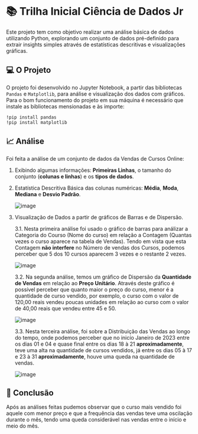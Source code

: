 # 📚 Trilha Inicial Ciência de Dados Jr
Este projeto tem como objetivo realizar uma análise básica de dados utilizando Python, explorando um conjunto de dados pré-definido para extrair insights simples através de estatísticas descritivas e visualizações gráficas.

## 💻 O Projeto
O projeto foi desenvolvido no Jupyter Notebook, a partir das bibliotecas `Pandas` e `Matplotlib`, para análise e visualização dos dados com gráficos.
<br>
Para o bom funcionamento do projeto em sua máquina é necessário que instale as bibliotecas mensionadas e às importe: 
```
!pip install pandas
!pip install matplotlib
```
## 📈 Análise
Foi feita a análise de um conjunto de dados da Vendas de Cursos Online:

1. Exibindo algumas informações: **Primeiras Linhas**, o tamanho do conjunto (**colunas e linhas**) e os **tipos de dados**.

2. Estatística Descritiva Básica das colunas numéricas: **Média**, **Moda**, **Mediana** e **Desvio Padrão**.
   <br>
   
    ![image](https://github.com/Lexarlab/TrilhaDados-CodigoCerto/assets/160747907/8e4ac74b-cb60-4ae8-97ee-05d9ae6bb1b2)

3. Visualização de Dados a partir de gráficos de Barras e de Dispersão.
   <br>
   
   3.1. Nesta primeira análise foi usado o gráfico de barras para análizar a Categoria do Courso (Nome do curso) em relação a Contagem (Quantas vezes o curso aparece na tabela de Vendas). Tendo em vista que esta Contagem **não interfere** no Número de vendas dos Cursos, podemos perceber que 5 dos 10 cursos aparecem 3 vezes e o restante 2 vezes.
   <br>
   
   ![image](https://github.com/Lexarlab/TrilhaDados-CodigoCerto/assets/160747907/3a9e3f0f-2b48-4d89-9e97-8234d06e5ed0)
   <br>
   
   3.2. Na segunda análise, temos um gráfico de Dispersão da **Quantidade de Vendas** em relação ao **Preço Unitário**. Através deste gráfico é possível perceber que quanto maior o preço do curso, menor é a quantidade de curso vendido, por exemplo, o curso com o valor de 120,00 reais vendeu poucas unidades em relação ao curso com o valor de 40,00 reais que vendeu entre 45 e 50.
   <br>
   
   ![image](https://github.com/Lexarlab/TrilhaDados-CodigoCerto/assets/160747907/76544f20-3b81-4654-8229-adb58fcb8143)
   <br>

   3.3. Nesta terceira análise, foi sobre a Distribuição das Vendas ao longo do tempo, onde podemos perceber que no inicío Janeiro de 2023 entre os dias 01 e 04 e quase final entre os dias 18 à 21 **aproximadamente**, teve uma alta na quantidade de cursos vendidos, já entre os dias 05 à 17 e 23 à 31 **aproximadamente**, houve uma queda na quantidade de vendas.
   <br>
   
   ![image](https://github.com/Lexarlab/TrilhaDados-CodigoCerto/assets/160747907/8a4f2743-fe18-4bb9-a025-1f0ab67cdba1)

## 📝 Conclusão

Após as análises feitas pudemos observar que o curso mais vendido foi aquele com menor preço e que a frequência das vendas teve uma oscilação durante o mês, tendo uma queda considerável nas vendas entre o início e meio do mês.

